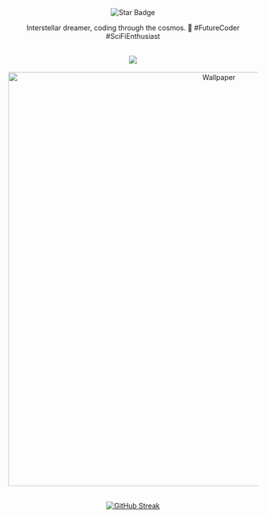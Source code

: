<div align="center">
<img src="https://img.shields.io/static/v1?label=%F0%9F%8C%9F&message=Let's%20Make%20It%20Work!&style=style=flat&color=8A2BE2" alt="Star Badge"/> <!--<br/>-->

<br/>
  
<p align="center">
  Interstellar dreamer, coding through the cosmos. 🌌 #FutureCoder #SciFiEnthusiast
</p>

<br/>

<div align="center">
  <a href="https://github.com/ayeshanweerasuriya">
    <img src="https://skillicons.dev/icons?i=js,html,css,androidstudio,c,cs,discord,figma,git,github,ai,java,kotlin,linkedin,mysql,nodejs,ps,php,postman,pr,py,react,stackoverflow,twitter,visualstudio,vscode,codepen,blender,vue,wordpress" />
  </a>
</div>

<br>
<!-- border-radius not working -->
<div align="center">
  <img src="assets/wallpaper.png" alt="Wallpaper" width="835">
</div>

<br>

<p align="center">
<a href="https://github.com/ayeshanweerasuriya"><img src="https://streak-stats.demolab.com?user=ayeshanweerasuriya&theme=highcontrast&hide_border=true&border_radius=15&date_format=j%20M%5B%20Y%5D&card_width=835" alt="GitHub Streak" /></a>
</p>
